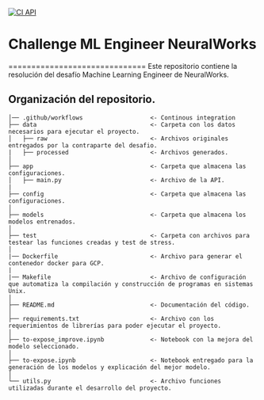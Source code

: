 [![CI API](https://github.com/FelipeAriasT/Challenge_ML_Engineer_NeuralWorks/actions/workflows/cml.yml/badge.svg)](https://github.com/FelipeAriasT/Challenge_ML_Engineer_NeuralWorks/actions/workflows/cml.yml)

# Challenge ML Engineer NeuralWorks
==============================
Este repositorio contiene la resolución del desafío Machine Learning Engineer de NeuralWorks.

Organización del repositorio.
------------
    │── .github/workflows                   <- Continous integration
    ├── data                                <- Carpeta con los datos necesarios para ejecutar el proyecto.
    │   ├── raw                             <- Archivos originales entregados por la contraparte del desafio.
    |   ├── processed                       <- Archivos generados.
    │
    ├── app                                 <- Carpeta que almacena las configuraciones.
    │   ├── main.py                         <- Archivo de la API.
    |
    ├── config                              <- Carpeta que almacena las configuraciones.
    │
    ├── models                              <- Carpeta que almacena los modelos entrenados.
    │
    ├── test                                <- Carpeta con archivos para testear las funciones creadas y test de stress.
    │
    |── Dockerfile                          <- Archivo para generar el contenedor docker para GCP.
    |
    |── Makefile                            <- Archivo de configuración que automatiza la compilación y construcción de programas en sistemas Unix.
    │
    ├── README.md                           <- Documentación del código.
    │
    ├── requirements.txt                    <- Archivo con los requerimientos de librerías para poder ejecutar el proyecto.
    │
    ├── to-expose_improve.ipynb             <- Notebook con la mejora del modelo seleccionado.
    │
    ├── to-expose.ipynb                     <- Notebook entregado para la generación de los modelos y explicación del mejor modelo.
    │
    └── utils.py                            <- Archivo funciones utilizadas durante el desarrollo del proyecto.

